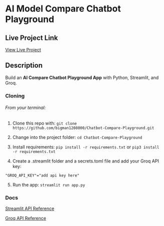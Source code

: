 
# AI Model Compare Chatbot Playground

## Live Project Link
<a href="https://ai-model-compare.streamlit.app/" target="_blank">View Live Project</a>

## Description 

Build an <b>AI Compare Chatbot Playground App</b> with Python, Streamlit, and Groq.

### Cloning 

###### From your terminal:

1. Clone this repo with:
   `git clone https://github.com/bigman1208000/Chatbot-Compare-Playground.git`

2. Change into the project folder:
   `cd Chatbot-Compare-Playground`

3. Install requirements:
   `pip install -r requirements.txt`
   or
   `pip3 install -r requirements.txt`

4. Create a .streamlit folder and a secrets.toml file and add your Groq API key:

`"GROQ_API_KEY"="add api key here"`

5. Run the app:
   `streamlit run app.py`

### Docs

[Streamlit API Reference](https://docs.streamlit.io/develop/api-reference)

[Groq API Reference](https://console.groq.com/docs/overviewe)

